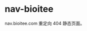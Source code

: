 # nav-bioitee
nav.bioitee.com 重定向 404 静态页面。


<!-- Security scan triggered at 2025-09-02 14:24:26 -->

<!-- Security scan triggered at 2025-09-02 15:26:27 -->

<!-- Security scan triggered at 2025-09-02 15:26:42 -->

<!-- Security scan triggered at 2025-09-02 15:27:21 -->